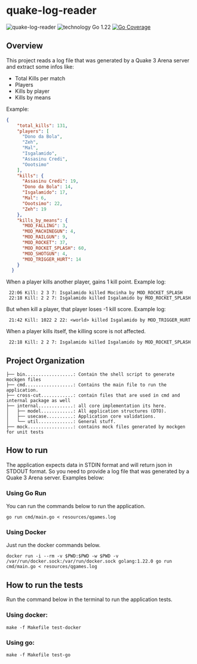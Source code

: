 # quake-log-reader
![quake-log-reader](https://img.shields.io/badge/quake--log--reader-gray?logo=go)
![technology Go 1.22](https://img.shields.io/badge/technology-go%201.22-blue.svg)
[![Go Coverage](https://github.com/FabsHC/quake-log-reader/wiki/coverage.svg)](https://raw.githack.com/wiki/FabsHC/quake-log-reader/coverage.html)

## Overview
This project reads a log file that was generated by a Quake 3 Arena server and extract some infos like:

- Total Kills per match
- Players
- Kills by player
- Kills by means

Example: 
```json
{
    "total_kills": 131,
    "players": [
      "Dono da Bola",
      "Zeh",
      "Mal",
      "Isgalamido",
      "Assasinu Credi",
      "Oootsimo"
    ],
    "kills": {
      "Assasinu Credi": 19,
      "Dono da Bola": 14,
      "Isgalamido": 17,
      "Mal": 6,
      "Oootsimo": 22,
      "Zeh": 19
    },
    "kills_by_means": {
      "MOD_FALLING": 3,
      "MOD_MACHINEGUN": 4,
      "MOD_RAILGUN": 9,
      "MOD_ROCKET": 37,
      "MOD_ROCKET_SPLASH": 60,
      "MOD_SHOTGUN": 4,
      "MOD_TRIGGER_HURT": 14
    }
  }
```

When a player kills another player, gains 1 kill point. Example log:
```
 22:06 Kill: 2 3 7: Isgalamido killed Mocinha by MOD_ROCKET_SPLASH
 22:18 Kill: 2 2 7: Isgalamido killed Isgalamido by MOD_ROCKET_SPLASH
```

But when <world> kill a player, that player loses -1 kill score. Example log:
```
 21:42 Kill: 1022 2 22: <world> killed Isgalamido by MOD_TRIGGER_HURT
```

When a player kills itself, the killing score is not affected.
```
 22:18 Kill: 2 2 7: Isgalamido killed Isgalamido by MOD_ROCKET_SPLASH
```

## Project Organization
```
├── bin..................: Contain the shell script to generate mockgen files
├── cmd..................: Contains the main file to run the application.
├── cross-cut............: contain files that are used in cmd and internal package as well
├── internal.............: all core implementation its here.
│   ├── model............: All application structures (DTO).
│   ├── usecase..........: Application core validations.
│   └── util.............: General stuff.
├── mock.................: contains mock files generated by mockgen for unit tests

```

## How to run
The application expects data in STDIN format and will return json in STDOUT format. 
So you need to provide a log file that was generated by a Quake 3 Arena server.
Examples below:

### Using Go Run
You can run the commands below to run the application.
```shell
go run cmd/main.go < resources/qgames.log 
```

### Using Docker
Just run the docker commands below.
``` shell
docker run -i --rm -v $PWD:$PWD -w $PWD -v /var/run/docker.sock:/var/run/docker.sock golang:1.22.0 go run cmd/main.go < resources/qgames.log
```

## How to run the tests
Run the command below in the terminal to run the application tests.
### Using docker:
```shell
make -f Makefile test-docker
```
### Using go:
```shell
make -f Makefile test-go
```

